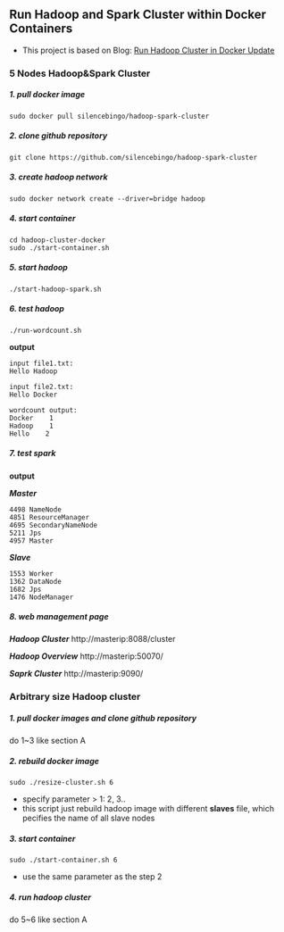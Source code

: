 ## Run Hadoop and Spark Cluster within Docker Containers

- This project is based on Blog: [Run Hadoop Cluster in Docker Update](http://kiwenlau.com/2016/06/26/hadoop-cluster-docker-update-english/)


### 5 Nodes Hadoop&Spark Cluster

##### 1. pull docker image

```
sudo docker pull silencebingo/hadoop-spark-cluster
```

##### 2. clone github repository

```
git clone https://github.com/silencebingo/hadoop-spark-cluster
```

##### 3. create hadoop network

```
sudo docker network create --driver=bridge hadoop
```

##### 4. start container

```
cd hadoop-cluster-docker
sudo ./start-container.sh
```

##### 5. start hadoop

```
./start-hadoop-spark.sh
```

##### 6. test hadoop

```
./run-wordcount.sh
```

**output**

```
input file1.txt:
Hello Hadoop

input file2.txt:
Hello Docker

wordcount output:
Docker    1
Hadoop    1
Hello    2
```

##### 7. test spark

**output**

***Master***
```
4498 NameNode
4851 ResourceManager
4695 SecondaryNameNode
5211 Jps
4957 Master
```
***Slave***
```
1553 Worker
1362 DataNode
1682 Jps
1476 NodeManager
```

##### 8. web management page

***Hadoop Cluster***
http://masterip:8088/cluster

***Hadoop Overview***
http://masterip:50070/

***Saprk Cluster***
http://masterip:9090/

### Arbitrary size Hadoop cluster

##### 1. pull docker images and clone github repository

do 1~3 like section A

##### 2. rebuild docker image

```
sudo ./resize-cluster.sh 6
```
- specify parameter > 1: 2, 3..
- this script just rebuild hadoop image with different **slaves** file, which pecifies the name of all slave nodes


##### 3. start container

```
sudo ./start-container.sh 6
```
- use the same parameter as the step 2

##### 4. run hadoop cluster 

do 5~6 like section A

